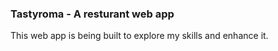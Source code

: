 ### Tastyroma - A resturant web app
This web app is being built to explore my skills and enhance it.